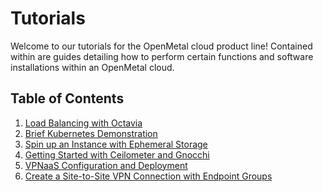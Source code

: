 # Tutorials

Welcome to our tutorials for the OpenMetal cloud product line! Contained within are
guides detailing how to perform certain functions and software installations
within an OpenMetal cloud.

## Table of Contents

1. [Load Balancing with Octavia](lb-with-octavia)
2. [Brief Kubernetes Demonstration](magnum-and-kubernetes)
3. [Spin up an Instance with Ephemeral Storage](ephemeral-storage)
4. [Getting Started with Ceilometer and Gnocchi](getting-started-with-ceilometer-and-gnocchi)
5. [VPNaaS Configuration and Deployment](vpnaas-configure-deploy)
6. [Create a Site-to-Site VPN Connection with Endpoint Groups](create-site-to-site-vpn)
